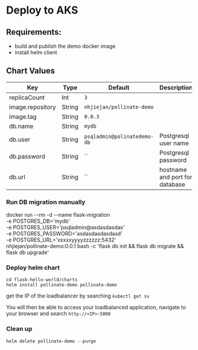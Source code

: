 # Deploy to AKS

## Requirements:
 - build and publish the demo docker image
 - install helm client


## Chart Values

| Key | Type | Default | Description |
|-----|------|---------|-------------|
| replicaCount | Int | `3` |  |
| image.repository | String | `nhjiejan/pollinate-demo` |  |
| image.tag  | String | `0.0.3` |  |
| db.name | String | `mydb` |  |
| db.user | String | `psqladmin@polinatedemo-db` | Postgresql user name |
| db.password  | String | `` | Postgresql password |
| db.url  | String | `` | hostname and port for database |


### Run DB migration manually
docker run --rm -d --name flask-migration \
    -e POSTGRES_DB='mydb' \
    -e POSTGRES_USER='psqladmin@asdasdasdas' \
    -e POSTGRES_PASSWORD='asdasdasdasdasd' \
    -e POSTGRES_URL='xxxxxyyyyzzzzzz:5432' \
    nhjiejan/pollinate-demo:0.0.1 bash -c 'flask db init && flask db migrate && flask db upgrade'

### Deploy helm chart
```
cd flask-hello-world/charts
helm install pollinate-demo pollinate-demo
```

get the IP of the loadbalancer by searching `kubectl get sv`

You will then be able to access your loadbalanced application, navigate to your browser and search `http://<IP>:5000`

### Clean up
```
helm delete pollinate-demo --purge
```